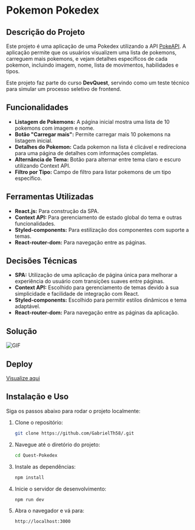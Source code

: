 # Pokemon Pokedex

## Descrição do Projeto

Este projeto é uma aplicação de uma Pokedex utilizando a API [PokeAPI](https://pokeapi.co/). A aplicação permite que os usuários visualizem uma lista de pokemons, carreguem mais pokemons, e vejam detalhes específicos de cada pokemon, incluindo imagem, nome, lista de movimentos, habilidades e tipos.

Este projeto faz parte do curso **DevQuest**, servindo como um teste técnico para simular um processo seletivo de frontend.

## Funcionalidades

- **Listagem de Pokemons:** A página inicial mostra uma lista de 10 pokemons com imagem e nome.
- **Botão "Carregar mais":** Permite carregar mais 10 pokemons na listagem inicial.
- **Detalhes do Pokemon:** Cada pokemon na lista é clicável e redireciona para uma página de detalhes com informações completas.
- **Alternância de Tema:** Botão para alternar entre tema claro e escuro utilizando Context API.
- **Filtro por Tipo:** Campo de filtro para listar pokemons de um tipo específico.

## Ferramentas Utilizadas

- **React.js:** Para construção da SPA.
- **Context API:** Para gerenciamento de estado global do tema e outras funcionalidades.
- **Styled-components:** Para estilização dos componentes com suporte a temas.
- **React-router-dom:** Para navegação entre as páginas.

## Decisões Técnicas

- **SPA:** Utilização de uma aplicação de página única para melhorar a experiência do usuário com transições suaves entre páginas.
- **Context API:** Escolhido para gerenciamento de temas devido à sua simplicidade e facilidade de integração com React.
- **Styled-components:** Escolhido para permitir estilos dinâmicos e tema adaptável.
- **React-router-dom:**  Para navegação entre as páginas da aplicação.

## Solução

![GIF](./src/assets/pokedex.gif)

## Deploy

[Visualize aqui](https://gco-quest-pokedex.vercel.app)

## Instalação e Uso

Siga os passos abaixo para rodar o projeto localmente:

1. Clone o repositório:

    ```sh
    git clone https://github.com/GabrielTh58/.git
    ```

2. Navegue até o diretório do projeto:

    ```sh
    cd Quest-Pokedex
    ```

3. Instale as dependências:

    ```sh
    npm install
    ```

4. Inicie o servidor de desenvolvimento:

    ```sh
    npm run dev
    ```

5. Abra o navegador e vá para:

    ```sh
    http://localhost:3000
    ```
